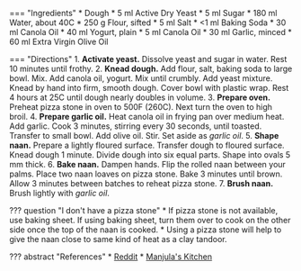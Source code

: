 === "Ingredients"
    * Dough
        * 5 ml Active Dry Yeast
        * 5 ml Sugar
        * 180 ml Water, about 40C
        * 250 g Flour, sifted
        * 5 ml Salt
        * <1 ml Baking Soda
        * 30 ml Canola Oil
        * 40 ml Yogurt, plain
    * 5 ml Canola Oil
    * 30 ml Garlic, minced
    * 60 ml Extra Virgin Olive Oil

=== "Directions"
    1. **Activate yeast.** Dissolve yeast and sugar in water. Rest 10 minutes until frothy.
    2. **Knead dough.** Add flour, salt, baking soda to large bowl. Mix. Add canola oil, yogurt. Mix until crumbly. Add yeast mixture. Knead by hand into firm, smooth dough. Cover bowl with plastic wrap. Rest 4 hours at 25C until dough nearly doubles in volume.
    3. **Prepare oven.** Preheat pizza stone in oven to 500F (260C). Next turn the oven to high broil.
    4. **Prepare garlic oil.** Heat canola oil in frying pan over medium heat. Add garlic. Cook 3 minutes, stirring every 30 seconds, until toasted. Transfer to small bowl. Add olive oil. Stir. Set aside as *garlic oil*.
    5. **Shape naan.** Prepare a lightly floured surface. Transfer dough to floured surface. Knead dough 1 minute. Divide dough into six equal parts. Shape into ovals 5 mm thick.
    6. **Bake naan.** Dampen hands. Flip the rolled naan between your palms. Place two naan loaves on pizza stone. Bake 3 minutes until brown. Allow 3 minutes between batches to reheat pizza stone.
    7. **Brush naan.** Brush lightly with *garlic oil*.

??? question "I don't have a pizza stone"
    * If pizza stone is not available, use baking sheet. If using baking sheet, turn them over to cook on the other side once the top of the naan is cooked.
    * Using a pizza stone will help to give the naan close to same kind of heat as a clay tandoor.

??? abstract "References"
    * [Reddit](https://www.reddit.com/r/Cooking/comments/21cfl0/whats_the_secret_to_naan_every_recipe_ends_up/)
    * [Manjula's Kitchen](http://www.manjulaskitchen.com/naan-bread/)
